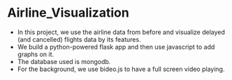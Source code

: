 # Airline_Visualization
- In this project, we use the airline data from before and visualize delayed (and cancelled) flights data by its features. 
- We build a python-powered flask app and then use javascript to add graphs on it. 
- The database used is mongodb. 
- For the background, we use bideo.js to have a full screen video playing. 
